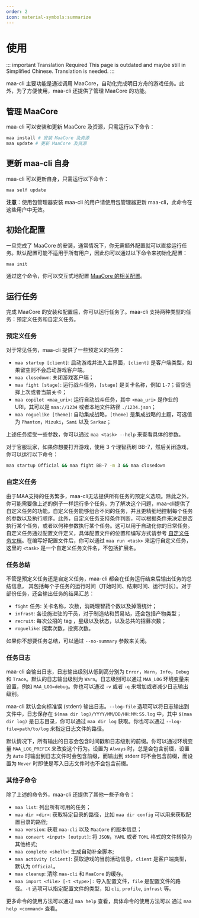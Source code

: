 ```yaml
---
order: 2
icon: material-symbols:summarize
---
```


# 使用

::: important Translation Required
This page is outdated and maybe still in Simplified Chinese. Translation is needed.
:::

maa-cli 主要功能是通过调用 MaaCore，自动化完成明日方舟的游戏任务。此外，为了方便使用，maa-cli 还提供了管理 MaaCore 的功能。

## 管理 MaaCore

maa-cli 可以安装和更新 MaaCore 及资源，只需运行以下命令：

```bash
maa install # 安装 MaaCore 及资源
maa update # 更新 MaaCore 及资源
```

## 更新 maa-cli 自身

maa-cli 可以更新自身，只需运行以下命令：

```bash
maa self update
```

**注意**：使用包管理器安装 maa-cli 的用户请使用包管理器更新 maa-cli，此命令在这些用户中无效。

## 初始化配置

一旦完成了 MaaCore 的安装，通常情况下，你无需额外配置就可以直接运行任务。默认配置可能不适用于所有用户，因此你可以通过以下命令来初始化配置：

```bash
maa init
```

通过这个命令，你可以交互式地配置 [MaaCore 的相关配置][config-core]。

## 运行任务

完成 MaaCore 的安装和配置后，你可以运行任务了。maa-cli 支持两种类型的任务：预定义任务和自定义任务。

### 预定义任务

对于常见任务，maa-cli 提供了一些预定义的任务：

- `maa startup [client]`: 启动游戏并进入主界面，`[client]` 是客户端类型，如果留空则不会启动游戏客户端。
- `maa closedown`: 关闭游戏客户端；
- `maa fight [stage]`: 运行战斗任务，`[stage]` 是关卡名称，例如 `1-7`；留空选择上次或者当前关卡；
- `maa copilot <maa_uri>`: 运行自动战斗任务，其中 `<maa_uri>` 是作业的 URI，其可以是 `maa://1234` 或者本地文件路径 `./1234.json`；
- `maa roguelike [theme]`: 自动集成战略，`[theme]` 是集成战略的主题，可选值为 `Phantom`，`Mizuki`，`Sami` 以及 `Sarkaz`；

上述任务接受一些参数，你可以通过 `maa <task> --help` 来查看具体的参数。

对于官服玩家，如果你想要打开游戏，使用 3 个理智药刷 BB-7，然后关闭游戏，你可以运行以下命令：

```bash
maa startup Official && maa fight BB-7 -m 3 && maa closedown
```

### 自定义任务

由于MAA支持的任务繁多，maa-cli无法提供所有任务的预定义选项。除此之外，你可能需要像上述的例子一样运行多个任务。为了解决这个问题，maa-cli提供了自定义任务的功能。自定义任务能够组合不同的任务，并且更精细地控制每个任务的参数以及执行顺序。此外，自定义任务支持条件判断，可以根据条件来决定是否执行某个任务，或者以何种参数执行某个任务。这可以用于自动化你的日常任务。自定义任务通过配置文件定义，具体配置文件的位置和编写方式请参考 [自定义任务文档][custom-task]。在编写好配置文件后，你可以通过 `maa run <task>` 来运行自定义任务，这里的 `<task>` 是一个自定义任务文件名，不包括扩展名。

### 任务总结

不管是预定义任务还是自定义任务，maa-cli 都会在任务运行结束后输出任务的总结信息，
其包括每个子任务的运行时间（开始时间、结束时间、运行时长）。对于部份任务，还会输出任务的结果汇总：

- `fight` 任务: 关卡名称，次数，消耗理智药个数以及掉落统计；
- `infrast`: 各设施进驻的干员，对于制造站和贸易站，还会包括产物类型；
- `recruit`: 每次公招的 tag ，星级以及状态，以及总共的招募次数；
- `roguelike`: 探索次数，投资次数。

如果你不想要任务总结，可以通过 `--no-summary` 参数来关闭。

### 任务日志

maa-cli 会输出日志，日志输出级别从低到高分别为 `Error`，`Warn`，`Info`，`Debug` 和 `Trace`。默认的日志输出级别为 `Warn`。日志级别可以通过 `MAA_LOG` 环境变量来设置，例如 `MAA_LOG=debug`。你也可以通过 `-v` 或者 `-q` 来增加或者减少日志输出级别。

maa-cli 默认会向标准误 (stderr) 输出日志。`--log-file` 选项可以将日志输出到文件中，日志保存在 `$(maa dir log)/YYYY/MM/DD/HH:MM:SS.log` 中，其中 `$(maa dir log)` 是日志目录，你可以通过 `maa dir log` 获取。你也可以通过 `--log-file=path/to/log` 来指定日志文件的路径。

默认情况下，所有输出的日志会包含时间戳和日志级别的前缀。你可以通过环境变量 `MAA_LOG_PREFIX` 来改变这个行为。设置为 `Always` 时，总是会包含前缀，设置为 `Auto` 时输出到日志文件时会包含前缀，而输出到 stderr 时不会包含前缀，而设置为 `Never` 时即使是写入日志文件时也不会包含前缀。

### 其他子命令

除了上述的命令外，maa-cli 还提供了其他一些子命令：

- `maa list`: 列出所有可用的任务；
- `maa dir <dir>`: 获取特定目录的路径，比如 `maa dir config` 可以用来获取配置目录的路径;
- `maa version`: 获取 `maa-cli` 以及 `MaaCore` 的版本信息；
- `maa convert <input> [output]`: 将 `JSON`，`YAML` 或者 `TOML` 格式的文件转换为其他格式;
- `maa complete <shell>`: 生成自动补全脚本;
- `maa activity [client]`: 获取游戏的当前活动信息，`client` 是客户端类型，默认为 `Official`。
- `maa cleanup`: 清除 `maa-cli` 和 `MaaCore` 的缓存。
- `maa import <file> [-t <type>]:` 导入配置文件，`file` 是配置文件的路径。`-t` 选项可以指定配置文件的类型，如 `cli`, `profile`, `infrast` 等。

更多命令的使用方法可以通过 `maa help` 查看，具体命令的使用方法可以 通过 `maa help <command>` 查看。

[config-core]: config.md#maacore-相关配置
[custom-task]: config.md#自定义任务
